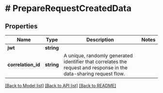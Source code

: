 # # PrepareRequestCreatedData

## Properties

Name | Type | Description | Notes
------------ | ------------- | ------------- | -------------
**jwt** | **string** |  |
**correlation_id** | **string** | A unique, randomly generated identifier that correlates the request and response in the data-sharing request flow. |

[[Back to Model list]](../../README.md#models) [[Back to API list]](../../README.md#endpoints) [[Back to README]](../../README.md)
